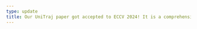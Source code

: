 ```yaml
---
type: update
title: Our UniTraj paper got accepted to ECCV 2024! It is a comprehensive framework for trajectory prediction. Check it out at <a href="https://vita-epfl.github.io/UniTraj/"> __UniTraj website__</a>.
---
```

